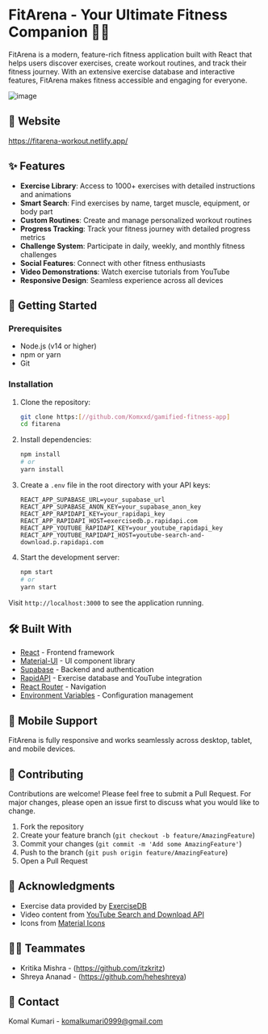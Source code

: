 # FitArena - Your Ultimate Fitness Companion 🏋️‍♂️

FitArena is a modern, feature-rich fitness application built with React that helps users discover exercises, create workout routines, and track their fitness journey. With an extensive exercise database and interactive features, FitArena makes fitness accessible and engaging for everyone.

![image](https://github.com/user-attachments/assets/8ecd8af8-c453-4950-8355-8e4a3f0ba02c)


## 💪 Website

https://fitarena-workout.netlify.app/

## ✨ Features

- **Exercise Library**: Access to 1000+ exercises with detailed instructions and animations
- **Smart Search**: Find exercises by name, target muscle, equipment, or body part
- **Custom Routines**: Create and manage personalized workout routines
- **Progress Tracking**: Track your fitness journey with detailed progress metrics
- **Challenge System**: Participate in daily, weekly, and monthly fitness challenges
- **Social Features**: Connect with other fitness enthusiasts
- **Video Demonstrations**: Watch exercise tutorials from YouTube
- **Responsive Design**: Seamless experience across all devices

## 🚀 Getting Started

### Prerequisites

- Node.js (v14 or higher)
- npm or yarn
- Git

### Installation

1. Clone the repository:
   ```bash
   git clone https:[//github.com/Komxxd/gamified-fitness-app]
   cd fitarena
   ```

2. Install dependencies:
   ```bash
   npm install
   # or
   yarn install
   ```

3. Create a `.env` file in the root directory with your API keys:
   ```env
   REACT_APP_SUPABASE_URL=your_supabase_url
   REACT_APP_SUPABASE_ANON_KEY=your_supabase_anon_key
   REACT_APP_RAPIDAPI_KEY=your_rapidapi_key
   REACT_APP_RAPIDAPI_HOST=exercisedb.p.rapidapi.com
   REACT_APP_YOUTUBE_RAPIDAPI_KEY=your_youtube_rapidapi_key
   REACT_APP_YOUTUBE_RAPIDAPI_HOST=youtube-search-and-download.p.rapidapi.com
   ```

4. Start the development server:
   ```bash
   npm start
   # or
   yarn start
   ```

Visit `http://localhost:3000` to see the application running.

## 🛠️ Built With

- [React](https://reactjs.org/) - Frontend framework
- [Material-UI](https://mui.com/) - UI component library
- [Supabase](https://supabase.io/) - Backend and authentication
- [RapidAPI](https://rapidapi.com/) - Exercise database and YouTube integration
- [React Router](https://reactrouter.com/) - Navigation
- [Environment Variables](https://create-react-app.dev/docs/adding-custom-environment-variables/) - Configuration management

## 📱 Mobile Support

FitArena is fully responsive and works seamlessly across desktop, tablet, and mobile devices.

## 🤝 Contributing

Contributions are welcome! Please feel free to submit a Pull Request. For major changes, please open an issue first to discuss what you would like to change.

1. Fork the repository
2. Create your feature branch (`git checkout -b feature/AmazingFeature`)
3. Commit your changes (`git commit -m 'Add some AmazingFeature'`)
4. Push to the branch (`git push origin feature/AmazingFeature`)
5. Open a Pull Request

## 🙏 Acknowledgments

- Exercise data provided by [ExerciseDB](https://rapidapi.com/justin-WFnsXH_t6/api/exercisedb)
- Video content from [YouTube Search and Download API](https://rapidapi.com/h0p3rwe/api/youtube-search-and-download)
- Icons from [Material Icons](https://material-ui.com/components/material-icons/)

## 👩‍💻 Teammates
- Kritika Mishra - (https://github.com/itzkritz)
- Shreya Ananad - (https://github.com/heheshreya)

## 📧 Contact

Komal Kumari - komalkumari0999@gmail.com
